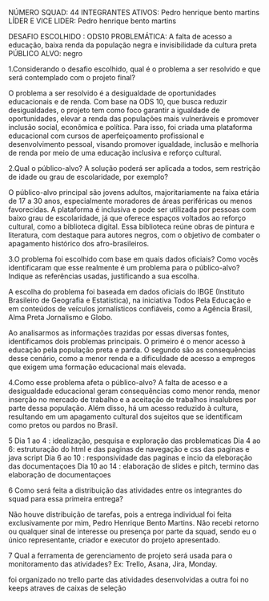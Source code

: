 NÚMERO SQUAD: 44 INTEGRANTES ATIVOS: Pedro henrique bento martins LÍDER E VICE LIDER: Pedro henrique bento martins

DESAFIO ESCOLHIDO : ODS10 PROBLEMÁTICA: A falta de acesso a educação, baixa renda da população negra e invisibilidade da cultura preta PÚBLICO ALVO: negro

1.Considerando o desafio escolhido, qual é o problema a ser resolvido e que será contemplado com o projeto final?

O problema a ser resolvido é a desigualdade de oportunidades educacionais e de renda. Com base na ODS 10, que busca reduzir desigualdades, o projeto tem como foco garantir a igualdade de oportunidades, elevar a renda das populações mais vulneráveis e promover inclusão social, econômica e política. Para isso, foi criada uma plataforma educacional com cursos de aperfeiçoamento profissional e desenvolvimento pessoal, visando promover igualdade, inclusão e melhoria de renda por meio de uma educação inclusiva e reforço cultural.

2.Qual o público-alvo? A solução poderá ser aplicada a todos, sem restrição de idade ou grau de escolaridade, por exemplo?

O público-alvo principal são jovens adultos, majoritariamente na faixa etária de 17 a 30 anos, especialmente moradores de áreas periféricas ou menos favorecidas. A plataforma é inclusiva e pode ser utilizada por pessoas com baixo grau de escolaridade, já que oferece espaços voltados ao reforço cultural, como a biblioteca digital. Essa biblioteca reúne obras de pintura e literatura, com destaque para autores negros, com o objetivo de combater o apagamento histórico dos afro-brasileiros.

3.O problema foi escolhido com base em quais dados oficiais? Como vocês identificaram que esse realmente é um problema para o público-alvo? Indique as referências usadas, justificando a sua escolha.

A escolha do problema foi baseada em dados oficiais do IBGE (Instituto Brasileiro de Geografia e Estatística), na iniciativa Todos Pela Educação e em conteúdos de veículos jornalísticos confiáveis, como a Agência Brasil, Alma Preta Jornalismo e Globo.

Ao analisarmos as informações trazidas por essas diversas fontes, identificamos dois problemas principais. O primeiro é o menor acesso à educação pela população preta e parda. O segundo são as consequências desse cenário, como a menor renda e a dificuldade de acesso a empregos que exigem uma formação educacional mais elevada.

4.Como esse problema afeta o público-alvo? A falta de acesso e a desigualdade educacional geram consequências como menor renda, menor inserção no mercado de trabalho e a aceitação de trabalhos insalubres por parte dessa população. Além disso, há um acesso reduzido à cultura, resultando em um apagamento cultural dos sujeitos que se identificam como pretos ou pardos no Brasil.

5 Dia 1 ao 4 : idealização, pesquisa e exploração das problematicas
Dia 4 ao 6: estruturação do html e das paginas de navegação e css das paginas e java script Dia 6 ao 10 : responsividade das paginas e incio da eleboração das documentaçoes Dia 10 ao 14 : elaboração de slides e pitch, termino das elaboração de documentaçoes

6 Como será feita a distribuição das atividades entre os integrantes do squad para essa primeira entrega?

Não houve distribuição de tarefas, pois a entrega individual foi feita exclusivamente por mim, Pedro Henrique Bento Martins. Não recebi retorno ou qualquer sinal de interesse ou presença por parte da squad, sendo eu o único representante, criador e executor do projeto apresentado.

7 Qual a ferramenta de gerenciamento de projeto será usada para o monitoramento das atividades? Ex: Trello, Asana, Jira, Monday.

foi organizado no trello parte das atividades desenvolvidas a outra foi no keeps atraves de caixas de seleção
